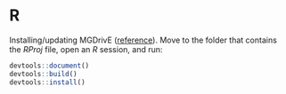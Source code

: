 # R

Installing/updating MGDrivE ([reference](https://kbroman.org/pkg_primer/pages/build.html)). Move to the folder that contains the _RProj_ file, open an _R_ session, and run:

```R
devtools::document()
devtools::build()
devtools::install()
```
